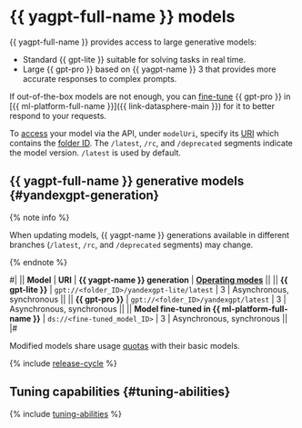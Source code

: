 # {{ yagpt-full-name }} models

{{ yagpt-full-name }} provides access to large generative models:

* Standard {{ gpt-lite }} suitable for solving tasks in real time.
* Large {{ gpt-pro }} based on {{ yagpt-name }} 3 that provides more accurate responses to complex prompts.

If out-of-the-box models are not enough, you can [fine-tune](../../tutorials/yagpt-tuning) {{ gpt-pro }} in [{{ ml-platform-full-name }}]({{ link-datasphere-main }}) for it to better respond to your requests.

To [access](../../operations/yandexgpt/create-prompt.md) your model via the API, under `modelUri`, specify its [URI](https://en.wikipedia.org/wiki/URI) which contains the [folder ID](../../../resource-manager/operations/folder/get-id.md). The `/latest`, `/rc`, and `/deprecated` segments indicate the model version. `/latest` is used by default.

## {{ yagpt-full-name }} generative models {#yandexgpt-generation}

{% note info %}

When updating models, {{ yagpt-name }} generations available in different branches (`/latest`, `/rc`, and `/deprecated` segments) may change.

{% endnote %}

#|
|| **Model** | **URI** | **{{ yagpt-name }} generation** | **[Operating modes](../index.md#working-mode)** ||
|| **{{ gpt-lite }}** | `gpt://<folder_ID>/yandexgpt-lite/latest` | 3 | Asynchronous, synchronous ||
|| **{{ gpt-pro }}** | `gpt://<folder_ID>/yandexgpt/latest` | 3 | Asynchronous, synchronous ||
|| **Model fine-tuned in {{ ml-platform-full-name }}** | `ds://<fine-tuned_model_ID>` | 3 | Asynchronous, synchronous ||
|#

Modified models share usage [quotas](../limits.md#quotas) with their basic models.

{% include [release-cycle](../../../_includes/foundation-models/release-cycle.md) %}

## Tuning capabilities {#tuning-abilities}

{% include [tuning-abilities](../../../_includes/foundation-models/yandexgpt/tuning-abilities.md) %}
